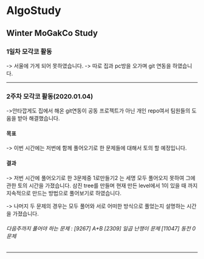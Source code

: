 # AlgoStudy
Winter MoGakCo Study
-------------------------------------------------------------------------------------------------------------------------------------------

### 1일차 모각코 활동
-> 서울에 가게 되어 못하였습니다.
-> 따로 집과 pc방을 오가며 git 연동을 하였습니다.

-------------------------------------------------------------------------------------------------------------------------------------------
### 2주차 모각코 활동(2020.01.04)
->안타깝게도 집에서 해온 git연동이 공동 프로젝트가 아닌 개인 repo여서 팀원들의 도움을 받아 해결했습니다. 

#### 목표
-> 이번 시간에는 저번에 함께 풀어오기로 한 문제들에 대해서 토의 할 예정입니다.

#### 결과
-> 저번 시간에 풀어오기로 한 3문제중 1로만들기2 는 세명 모두 풀어오지 못하여 그에 관한 토의 시간을 가졌습니다. 삼진 tree를 만들며 현재 만든 level에서 1이 있을 때 까지 지속적으로 만드는 방법으로 풀어보기로 하였습니다.

-> 나머지 두 문제의 경우는 모두 풀어와 서로 어떠한 방식으로 풀었는지 설명하는 시간을 가졌습니다.

###### 다음주까지 풀어야 하는 문제 : [9267] A+B [2309] 일곱 난쟁이 문제 [11047] 동전 0 문제
-------------------------------------------------------------------------------------------------------------------------------------------
